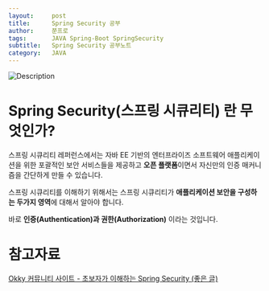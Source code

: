```yaml
---
layout:     post
title:      Spring Security 공부
author:     쭌프로
tags:       JAVA Spring-Boot SpringSecurity
subtitle:   Spring Security 공부노트
category:   JAVA
---
```


<!-- Start Writing Below in Markdown -->

![Description](https://alalstjr.github.io/jjunpro.github.io/img/java_bg.png)

# Spring Security(스프링 시큐리티) 란 무엇인가?

스프링 시큐리티 레퍼런스에서는 자바 EE 기반의 엔터프라이즈 소프트웨어 애플리케이션을 위한 포괄적인 보안 서비스들을 제공하고 
<b>오픈 플랫폼</b>이면서 자신만의 인증 매커니즘을 간단하게 만들 수 있습니다.

스프링 시큐리티를 이해하기 위해서는 스프링 시큐리티가 <b>애플리케이션 보안을 구성하는 두가지 영역</b>에 대해서 알아야 합니다. 

바로 <b>인증(Authentication)과 권한(Authorization)</b> 이라는 것입니다.



# 참고자료
<a href="https://okky.kr/article/382738">Okky 커뮤니티 사이트 - 초보자가 이해하는 Spring Security (좋은 글)</a>

